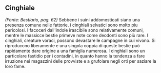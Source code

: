 ## **Cinghiale**

*(Fonte: Bestiario, pag. 62)* Sebbene i suini addomesticati siano una presenza comune nelle fattorie, i cinghiali selvatici sono molto piu pericolosi. I facoceri dall'indole irascibile sono relativamente comuni, mentre le massicce bestie primeve note come deodonti sono più rare. I cinghiali, creature voraci, possono devastare le campagne in cui vivono. Si riproducono liberamente e una singola coppia di queste bestie può rapidamente dare origine a una famiglia numerosa. I cinghiali sono un particolare fastidio per i contadini, in quanto hanno la tendenza a fare irruzione nei magazzini delle provviste e a grufolare negli orti per saziare la loro fame.
